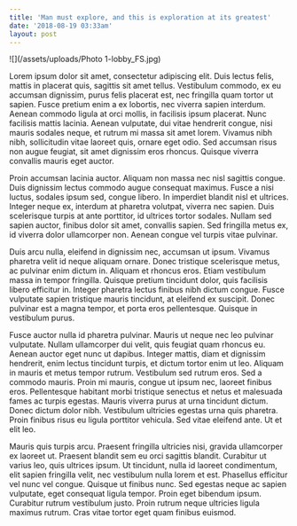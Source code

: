 ```yaml
---
title: 'Man must explore, and this is exploration at its greatest'
date: '2018-08-19 03:33am'
layout: post
---
```

![](/assets/uploads/Photo 1-lobby_FS.jpg)

Lorem ipsum dolor sit amet, consectetur adipiscing elit. Duis lectus felis, mattis in placerat quis, sagittis sit amet tellus. Vestibulum commodo, ex eu accumsan dignissim, purus felis placerat est, nec fringilla quam tortor ut sapien. Fusce pretium enim a ex lobortis, nec viverra sapien interdum. Aenean commodo ligula at orci mollis, in facilisis ipsum placerat. Nunc facilisis mattis lacinia. Aenean vulputate, dui vitae hendrerit congue, nisi mauris sodales neque, et rutrum mi massa sit amet lorem. Vivamus nibh nibh, sollicitudin vitae laoreet quis, ornare eget odio. Sed accumsan risus non augue feugiat, sit amet dignissim eros rhoncus. Quisque viverra convallis mauris eget auctor.

Proin accumsan lacinia auctor. Aliquam non massa nec nisl sagittis congue. Duis dignissim lectus commodo augue consequat maximus. Fusce a nisi luctus, sodales ipsum sed, congue libero. In imperdiet blandit nisl et ultrices. Integer neque ex, interdum at pharetra volutpat, viverra nec sapien. Duis scelerisque turpis at ante porttitor, id ultrices tortor sodales. Nullam sed sapien auctor, finibus dolor sit amet, convallis sapien. Sed fringilla metus ex, id viverra dolor ullamcorper non. Aenean congue vel turpis vitae pulvinar.

Duis arcu nulla, eleifend in dignissim nec, accumsan ut ipsum. Vivamus pharetra velit id neque aliquam ornare. Donec tristique scelerisque metus, ac pulvinar enim dictum in. Aliquam et rhoncus eros. Etiam vestibulum massa in tempor fringilla. Quisque pretium tincidunt dolor, quis facilisis libero efficitur in. Integer pharetra lectus finibus nibh dictum congue. Fusce vulputate sapien tristique mauris tincidunt, at eleifend ex suscipit. Donec pulvinar est a magna tempor, et porta eros pellentesque. Quisque in vestibulum purus.

Fusce auctor nulla id pharetra pulvinar. Mauris ut neque nec leo pulvinar vulputate. Nullam ullamcorper dui velit, quis feugiat quam rhoncus eu. Aenean auctor eget nunc ut dapibus. Integer mattis, diam et dignissim hendrerit, enim lectus tincidunt turpis, et dictum tortor enim ut leo. Aliquam in mauris et metus tempor rutrum. Vestibulum sed rutrum eros. Sed a commodo mauris. Proin mi mauris, congue ut ipsum nec, laoreet finibus eros. Pellentesque habitant morbi tristique senectus et netus et malesuada fames ac turpis egestas. Mauris viverra purus at urna tincidunt dictum. Donec dictum dolor nibh. Vestibulum ultricies egestas urna quis pharetra. Proin finibus risus eu ligula porttitor vehicula. Sed vitae eleifend ante. Ut et elit leo.

Mauris quis turpis arcu. Praesent fringilla ultricies nisi, gravida ullamcorper ex laoreet ut. Praesent blandit sem eu orci sagittis blandit. Curabitur ut varius leo, quis ultrices ipsum. Ut tincidunt, nulla id laoreet condimentum, elit sapien fringilla velit, nec vestibulum nulla lorem et est. Phasellus efficitur vel nunc vel congue. Quisque ut finibus nunc. Sed egestas neque ac sapien vulputate, eget consequat ligula tempor. Proin eget bibendum ipsum. Curabitur rutrum vestibulum justo. Proin rutrum neque ultricies ligula maximus rutrum. Cras vitae tortor eget quam finibus euismod.
